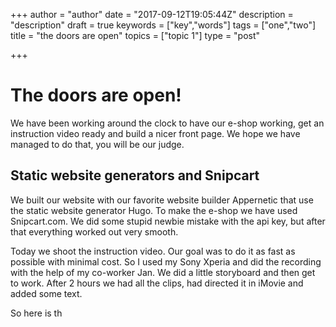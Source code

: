 +++
author = "author"
date = "2017-09-12T19:05:44Z"
description = "description"
draft = true
keywords = ["key","words"]
tags = ["one","two"]
title = "the doors are open"
topics = ["topic 1"]
type = "post"

+++
# The doors are open!
We have been working around the clock to have our e-shop working, get an instruction video ready and build  a nicer front page. We hope we have managed to do that, you will be our judge.
 
## Static website generators and Snipcart
We built our website with our favorite website builder Appernetic that use the static website generator Hugo. To make the e-shop we have used Snipcart.com. We did some stupid newbie mistake with the api key, but after that everything worked out very smooth.  

Today we shoot the instruction video. Our goal was to do it as fast as possible with minimal cost. So I used my Sony Xperia and did the recording with the help of my co-worker Jan. We did a little storyboard and then get to work. After 2 hours we had all the clips, had directed it in iMovie and added some text.

So here is th
